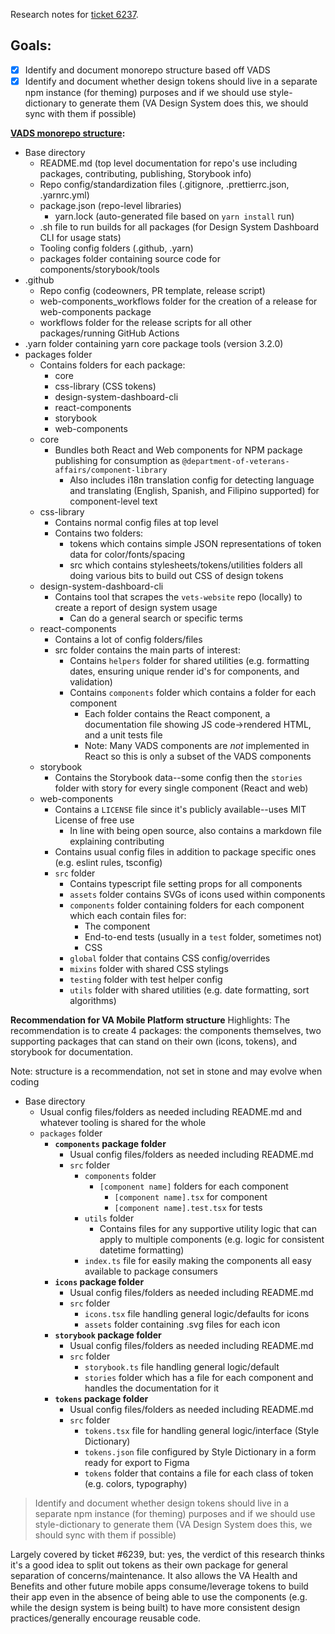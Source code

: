 Research notes for [ticket 6237](https://github.com/department-of-veterans-affairs/va-mobile-app/issues/6237).

## Goals:
- [x] Identify and document monorepo structure based off VADS
- [x] Identify and document whether design tokens should live in a separate npm instance (for theming) purposes and if we should use style-dictionary to generate them (VA Design System does this, we should sync with them if possible)

**[VADS monorepo structure](https://github.com/department-of-veterans-affairs/component-library/tree/main):**
 - Base directory
	 - README.md (top level documentation for repo's use including packages, contributing, publishing, Storybook info)
	 - Repo config/standardization files (.gitignore, .prettierrc.json, .yarnrc.yml)
	 - package.json (repo-level libraries)
		 - yarn.lock (auto-generated file based on `yarn install` run)
	- .sh file to run builds for all packages (for Design System Dashboard CLI for usage stats)
	- Tooling config folders (.github, .yarn)
	- packages folder containing source code for components/storybook/tools
- .github
	- Repo config (codeowners, PR template, release script)
	- web-components_workflows folder for the creation of a release for web-components package
	- workflows folder for the release scripts for all other packages/running GitHub Actions
- .yarn folder containing yarn core package tools (version 3.2.0)
- packages folder
	- Contains folders for each package:
		- core
		- css-library (CSS tokens)
		- design-system-dashboard-cli
		- react-components
		- storybook
		- web-components
	- core
		- Bundles both React and Web components for NPM package publishing for consumption as `@department-of-veterans-affairs/component-library`
			- Also includes i18n translation config for detecting language and translating (English, Spanish, and Filipino supported) for component-level text
	- css-library
		- Contains normal config files at top level
		- Contains two folders:
			- tokens which contains simple JSON representations of token data for color/fonts/spacing
			- src which contains stylesheets/tokens/utilities folders all doing various bits to build out CSS of design tokens
	- design-system-dashboard-cli
		- Contains tool that scrapes the `vets-website` repo (locally) to create a report of design system usage
			- Can do a general search or specific terms
	- react-components
		- Contains a lot of config folders/files
		- src folder contains the main parts of interest:
			- Contains `helpers` folder for shared utilities (e.g. formatting dates, ensuring unique render id's for components, and validation)
			- Contains `components` folder which contains a folder for each component
				- Each folder contains the React component, a documentation file showing JS code->rendered HTML, and a unit tests file
				- Note: Many VADS components are *not* implemented in React so this is only a subset of the VADS components
	- storybook
		- Contains the Storybook data--some config then the `stories` folder with story for every single component (React and web)
	- web-components
		- Contains a `LICENSE` file since it's publicly available--uses MIT License of free use
			- In line with being open source, also contains a markdown file explaining contributing
		- Contains usual config files in addition to package specific ones (e.g. eslint rules, tsconfig)
		- `src` folder
			- Contains typescript file setting props for all components
			- `assets` folder contains SVGs of icons used within components
			- `components` folder containing folders for each component which each contain files for:
				- The component
				- End-to-end tests (usually in a `test` folder, sometimes not)
				- CSS
			- `global` folder that contains CSS config/overrides
			- `mixins` folder with shared CSS stylings
			- `testing` folder with test helper config
			- `utils` folder with shared utilities (e.g. date formatting, sort algorithms)

**Recommendation for VA Mobile Platform structure**
Highlights: The recommendation is to create 4 packages: the components themselves, two supporting packages that can stand on their own (icons, tokens), and storybook for documentation.

Note: structure is a recommendation, not set in stone and may evolve when coding

- Base directory
	- Usual config files/folders as needed including README.md and whatever tooling is shared for the whole
	- `packages` folder
		- **`components` package folder**
			- Usual config files/folders as needed including README.md
			- `src` folder
				- `components` folder
					- `[component name]` folders for each component
						- `[component name].tsx` for component
						- `[component name].test.tsx` for tests
				- `utils` folder
					- Contains files for any supportive utility logic that can apply to multiple components (e.g. logic for consistent datetime formatting)
				- `index.ts` file for easily making the components all easy available to package consumers
		- **`icons` package folder**
			- Usual config files/folders as needed including README.md
			- `src` folder
				- `icons.tsx` file handling general logic/defaults for icons
				- `assets` folder containing .svg files for each icon
		- **`storybook` package folder**
			- Usual config files/folders as needed including README.md
			- `src` folder
				- `storybook.ts` file handling general logic/default
				- `stories` folder which has a file for each component and handles the documentation for it
		- **`tokens` package folder**
			- Usual config files/folders as needed including README.md
			- `src` folder
				- `tokens.tsx` file for handling general logic/interface (Style Dictionary)
				- `tokens.json` file configured by Style Dictionary in a form ready for export to Figma
				- `tokens` folder that contains a file for each class of token (e.g. colors, typography)

> Identify and document whether design tokens should live in a separate npm instance (for theming) purposes and if we should use style-dictionary to generate them (VA Design System does this, we should sync with them if possible)

Largely covered by ticket #6239, but: yes, the verdict of this research thinks it's a good idea to split out tokens as their own package for general separation of concerns/maintenance. It also allows the VA Health and Benefits and other future mobile apps consume/leverage tokens to build their app even in the absence of being able to use the components (e.g. while the design system is being built) to have more consistent design practices/generally encourage reusable code.

